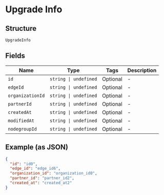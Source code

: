 
# Upgrade Info

## Structure

`UpgradeInfo`

## Fields

| Name | Type | Tags | Description |
|  --- | --- | --- | --- |
| `id` | `string \| undefined` | Optional | - |
| `edgeId` | `string \| undefined` | Optional | - |
| `organizationId` | `string \| undefined` | Optional | - |
| `partnerId` | `string \| undefined` | Optional | - |
| `createdAt` | `string \| undefined` | Optional | - |
| `modifiedAt` | `string \| undefined` | Optional | - |
| `nodegroupId` | `string \| undefined` | Optional | - |

## Example (as JSON)

```json
{
  "id": "id0",
  "edge_id": "edge_id6",
  "organization_id": "organization_id0",
  "partner_id": "partner_id2",
  "created_at": "created_at2"
}
```

